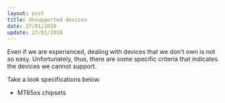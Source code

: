 ```yaml
---
layout: post
title: Unsupported devices
date: 27/01/2018
update: 27/01/2018
---
```



Even if we are experienced, dealing with devices that we don't own is not so easy. Unfortunately, thus, there are some specific criteria that indicates the devices we cannot support.

Take a look specifications below.

<ul>
	<li>MT65xx chipsets</li>
</ul>